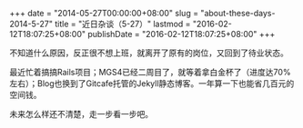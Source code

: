 +++
date = "2014-05-27T00:00:00+08:00"
slug = "about-these-days-2014-5-27"
title = "近日杂谈（5-27）"
lastmod = "2016-02-12T18:07:25+08:00"
publishDate = "2016-02-12T18:07:25+08:00"
+++

不知道什么原因，反正很不想上班，就离开了原有的岗位，又回到了待业状态。

最近忙着搞搞Rails项目；MGS4已经二周目了，就等着拿白金杯了（进度达70%左右）；Blog也换到了Gitcafe托管的Jekyll静态博客。一年算一下也能省几百元的空间钱。

未来怎么样还不清楚，走一步看一步吧。
